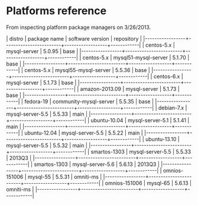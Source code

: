 Platforms reference
===================

From inspecting platform package managers on 3/26/2013.


| distro          | package name           | software version | repository |
|-----------------+------------------------+------------------+------------|
| centos-5.x      | mysql-server           |           5.0.95 | base       |
|-----------------+------------------------+------------------+------------|
| centos-5.x      | mysql51-mysql-server   |           5.1.70 | base       |
|-----------------+------------------------+------------------+------------|
| centos-5.x      | mysql55-mysql-server   |           5.5.36 | base       |
|-----------------+------------------------+------------------+------------|
| centos-6.x      | mysql-server           |           5.1.73 | base       |
|-----------------+------------------------+------------------+------------|
| amazon-2013.09  | mysql-server           |           5.1.73 | base       |
|-----------------+------------------------+------------------+------------|
| fedora-19       | community-mysql-server |           5.5.35 | base       |
|-----------------+------------------------+------------------+------------|
| debian-7.x      | mysql-server-5.5       |           5.5.33 | main       |
|-----------------+------------------------+------------------+------------|
| ubuntu-10.04    | mysql-server-5.1       |           5.1.41 | main       |
|-----------------+------------------------+------------------+------------|
| ubuntu-12.04    | mysql-server-5.5       |           5.5.22 | main       |
|-----------------+------------------------+------------------+------------|
| ubuntu-13.10    | mysql-server-5.5       |           5.5.32 | main       |
|-----------------+------------------------+------------------+------------|
| smartos-1303    | mysql-server-5.5       |           5.5.33 | 2013Q3     |
|-----------------+------------------------+------------------+------------|
| smartos-1303    | mysql-server-5.6       |           5.6.13 | 2013Q3     |
|-----------------+------------------------+------------------+------------|
| omnios-151006   | mysql-55               |           5.5.31 | omniti-ms  |
|-----------------+------------------------+------------------+------------|
| omnios-151006   | mysql-65               |           5.6.13 | omniti-ms  |
|-----------------+------------------------+------------------+------------|
